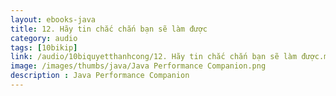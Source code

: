 ```yaml
---
layout: ebooks-java
title: 12. Hãy tin chắc chắn bạn sẽ làm được 
category: audio
tags: [10bikip]
link: /audio/10biquyetthanhcong/12. Hãy tin chắc chắn bạn sẽ làm được.mp3 
image: /images/thumbs/java/Java Performance Companion.png
description : Java Performance Companion 
---
```












